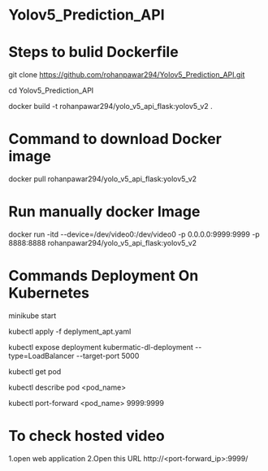 # Yolov5_Prediction_API

# Steps to bulid Dockerfile

git clone https://github.com/rohanpawar294/Yolov5_Prediction_API.git

cd Yolov5_Prediction_API 

docker build -t rohanpawar294/yolo_v5_api_flask:yolov5_v2 .

# Command to download Docker image 

docker pull rohanpawar294/yolo_v5_api_flask:yolov5_v2



# Run manually docker Image

docker run -itd --device=/dev/video0:/dev/video0 -p 0.0.0.0:9999:9999 -p 8888:8888 rohanpawar294/yolo_v5_api_flask:yolov5_v2


# Commands Deployment On Kubernetes

minikube start     
                    
kubectl apply -f deplyment_apt.yaml

kubectl expose deployment kubermatic-dl-deployment  --type=LoadBalancer --target-port 5000

kubectl get pod

kubectl describe pod <pod_name>

kubectl port-forward <pod_name> 9999:9999

# To check hosted video 

1.open web application
2.Open this URL http://<port-forward_ip>:9999/ 

